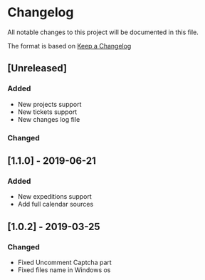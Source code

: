 # Changelog

All notable changes to this project will be documented in this file.

The format is based on [Keep a Changelog](https://keepachangelog.com/en/1.0.0/)

## [Unreleased]

### Added

- New projects support
- New tickets support
- New changes log file

### Changed

## [1.1.0] - 2019-06-21

### Added

- New expeditions support
- Add full calendar sources

## [1.0.2] - 2019-03-25

### Changed
- Fixed Uncomment Captcha part
- Fixed files name in Windows os

